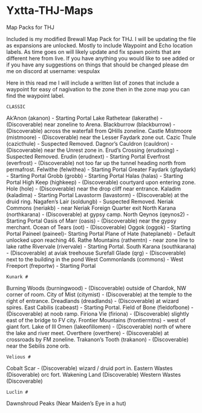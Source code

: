 # Yxtta-THJ-Maps
Map Packs for THJ

Included is my modified Brewall Map Pack for THJ. 
I will be updating the file as expansions are unlocked.
Mostly to include Waypoint and Echo location labels.
As time goes on will likely update and fix spawn points that are different here from live. 
If you have anything you would like to see added or if you have any suggestions on things that should be changed please dm me on discord at username: vespulax

Here in this read me I will include a written list of zones that include a waypoint for easy of nagivation to the zone then in the zone map you can find the waypoint label. 

    CLASSIC
Ak’Anon (akanon) - Starting Portal
Lake Rathetear (lakerathe) - (Discoverable) near zoneline to Arena.
Blackburrow (blackburrow) - (Discoverable) across the waterfall from QHills zoneline.
Castle Mistmoore (mistmoore) - (Discoverable) near the Lesser Faydark zone out.
Cazic Thule (cazicthule) - Suspected Removed.
Dagnor’s Cauldron (cauldron) - (Discoverable) near the Unrest zone in.
Erud’s Crossing (erudsxing) - Suspected Removed.
Erudin (erudnext) - Starting Portal
Everfrost (everfrost) - (Discoverable) not too far up the tunnel heading north from permafrost.
Felwithe (felwithea) - Starting Portal
Greater Faydark (gfaydark) - Starting Portal
Grobb (grobb) - Starting Portal
Halas (halas) - Starting Portal
High Keep (highkeep) - (Discoverable) courtyard upon entering zone.
Hole (hole) - (Discoverable) near the drop cliff near entrance.
Kaladim (kaladima) - Starting Portal
Lavastorm (lavastorm) - (Discoverable) at the druid ring.
Nagafen’s Lair (soldungb) - Suspected Removed.
Neriak Commons (neriakb) - near Neriak Foreign Quarter exit
North Karana (northkarana) - (Discoverable) at gypsy camp.
North Qeynos (qeynos2) - Starting Portal
Oasis of Marr (oasis) - (Discoverable) near the gypsy merchant.
Ocean of Tears (oot) - (Discoverable)
Oggok (oggok) - Starting Portal
Paineel (paineel)- Starting Portal
Plane of Hate (hateplaneb) - Default unlocked upon reaching 46.
Rathe Mountains (rathemtn) - near zone line to lake rathe
Rivervale (rivervale) - Starting Portal.
South Karana (southkarana) - (Discoverable) at aviak treehouse
Surefall Glade (qrg) - (Discoverable) next to the building in the pond
West Commonlands (commons) -
West Freeport (freportw) - Starting Portal

    Kunark #
Burning Woods (burningwood) - (Discoverable) outside of Chardok, NW corner of room.
City of Mist (citymist) - (Discoverable) at the temple to the right of entrance.
Dreadlands (dreadlands) - (Discoverable) at wizard spires.
East Cabilis (cabeast) - Starting Portal.
Field of Bone (fieldofbone) - (Discoverable) at noob ramp.
Firiona Vie (firiona) - (Discoverable) slightly east of the bridge to FV city.
Frontier Mountains (frontiermtns) - west of giant fort.
Lake of Ill Omen (lakeofillomen) - (Discoverable) north of where the lake and river meet.
Overthere (overthere) - (Discoverable) at crossroads by FM zoneline.
Trakanon’s Tooth (trakanon) - (Discoverable) near the Sebilis zone orb.

    Velious #
Cobalt Scar - (Discoverable) wizard / druid port in.
Eastern Wastes (Disoverable) orc fort.
Wakening Land (Discoverable)
Western Wastes (Discoverable)

    Luclin #
Dawnshroud Peaks (Near Maiden’s Eye in a hut)